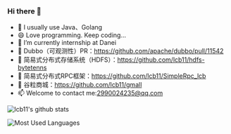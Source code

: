 ### Hi there 👋

- 🌱 I usually use Java、Golang
- 😄 Love programming. Keep coding...
- 🔭 I’m currently internship at Danei
- 🔭 Dubbo（可观测性）PR：https://github.com/apache/dubbo/pull/11542
- 🔭 简易式分布式存储系统（HDFS）：https://github.com/lcb11/hdfs-bytetenns
- 🔭 简易式分布式RPC框架：https://github.com/lcb11/SimpleRpc_lcb
- 🔭 谷粒商城：https://github.com/lcb11/gmall
- 📫 Welcome to contact me:2990024235@qq.com

![lcb11's github stats](https://github-readme-stats.vercel.app/api?username=lcb11&theme=tokyonight&count_private=true&show_icons=true) 

![Most Used Languages](https://github-readme-stats.vercel.app/api/top-langs/?username=lcb11&theme=dark&layout=compact)

<!-- 
**JonnyS1226/JonnyS1226** is a ✨ _special_ ✨ repository because its `README.md` (this file) appears on your GitHub profile.

Here are some ideas to get you started:

- 🔭 I’m currently working on ...
- 🌱 I’m currently learning ...
- 👯 I’m looking to collaborate on ...
- 🤔 I’m looking for help with ...
- 💬 Ask me about ...
- 📫 How to reach me: ...
- 😄 Pronouns: ...
- ⚡ Fun fact: ...
 -->

